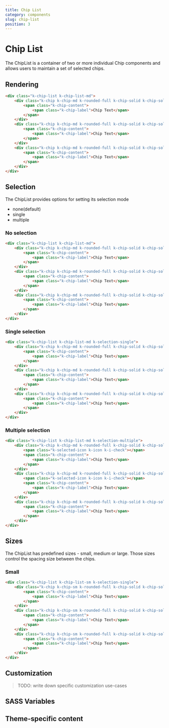 ```yaml
---
title: Chip List
category: components
slug: chip-list
position: 3
---
```


# Chip List

The ChipList is a container of two or more individual Chip components and allows users to maintain a set of selected chips.

## Rendering

```html
<div class="k-chip-list k-chip-list-md">
    <div class="k-chip k-chip-md k-rounded-full k-chip-solid k-chip-solid-base">
        <span class="k-chip-content">
            <span class="k-chip-label">Chip Text</span>
        </span>
    </div>
    <div class="k-chip k-chip-md k-rounded-full k-chip-solid k-chip-solid-base">
        <span class="k-chip-content">
            <span class="k-chip-label">Chip Text</span>
        </span>
    </div>
    <div class="k-chip k-chip-md k-rounded-full k-chip-solid k-chip-solid-base">
        <span class="k-chip-content">
            <span class="k-chip-label">Chip Text</span>
        </span>
    </div>
</div>
```

## Selection
The ChipList provides options for setting its selection mode

* none(default)
* single
* multiple

### No selection

```html
<div class="k-chip-list k-chip-list-md">
    <div class="k-chip k-chip-md k-rounded-full k-chip-solid k-chip-solid-base">
        <span class="k-chip-content">
            <span class="k-chip-label">Chip Text</span>
        </span>
    </div>
    <div class="k-chip k-chip-md k-rounded-full k-chip-solid k-chip-solid-base">
        <span class="k-chip-content">
            <span class="k-chip-label">Chip Text</span>
        </span>
    </div>
    <div class="k-chip k-chip-md k-rounded-full k-chip-solid k-chip-solid-base">
        <span class="k-chip-content">
            <span class="k-chip-label">Chip Text</span>
        </span>
    </div>
</div>
```

### Single selection

```html
<div class="k-chip-list k-chip-list-md k-selection-single">
    <div class="k-chip k-chip-md k-rounded-full k-chip-solid k-chip-solid-base k-selected">
        <span class="k-chip-content">
            <span class="k-chip-label">Chip Text</span>
        </span>
    </div>
    <div class="k-chip k-chip-md k-rounded-full k-chip-solid k-chip-solid-base">
        <span class="k-chip-content">
            <span class="k-chip-label">Chip Text</span>
        </span>
    </div>
    <div class="k-chip k-chip-md k-rounded-full k-chip-solid k-chip-solid-base">
        <span class="k-chip-content">
            <span class="k-chip-label">Chip Text</span>
        </span>
    </div>
</div>
```

### Multiple selection

```html
<div class="k-chip-list k-chip-list-md k-selection-multiple">
    <div class="k-chip k-chip-md k-rounded-full k-chip-solid k-chip-solid-base k-selected">
        <span class="k-selected-icon k-icon k-i-check"></span>
        <span class="k-chip-content">
            <span class="k-chip-label">Chip Text</span>
        </span>
    </div>
    <div class="k-chip k-chip-md k-rounded-full k-chip-solid k-chip-solid-base k-selected">
        <span class="k-selected-icon k-icon k-i-check"></span>
        <span class="k-chip-content">
            <span class="k-chip-label">Chip Text</span>
        </span>
    </div>
    <div class="k-chip k-chip-md k-rounded-full k-chip-solid k-chip-solid-base">
        <span class="k-chip-content">
            <span class="k-chip-label">Chip Text</span>
        </span>
    </div>
</div>
```

## Sizes
The ChipList has predefined sizes - small, medium or large. Those sizes control the spacing size between the chips.

### Small

```html
<div class="k-chip-list k-chip-list-sm k-selection-single">
    <div class="k-chip k-chip-sm k-rounded-full k-chip-solid k-chip-solid-base k-selected">
        <span class="k-chip-content">
            <span class="k-chip-label">Chip Text</span>
        </span>
    </div>
    <div class="k-chip k-chip-sm k-rounded-full k-chip-solid k-chip-solid-base">
        <span class="k-chip-content">
            <span class="k-chip-label">Chip Text</span>
        </span>
    </div>
    <div class="k-chip k-chip-sm k-rounded-full k-chip-solid k-chip-solid-base">
        <span class="k-chip-content">
            <span class="k-chip-label">Chip Text</span>
        </span>
    </div>
</div>
```

## Customization

> TODO: write down specific customization use-cases

## SASS Variables

<import file="./packages/$THEME_NAME/scss/chip/_variables.scss" />


## Theme-specific content

<import file="./packages/$THEME_NAME/scss/chip/index.md" />
